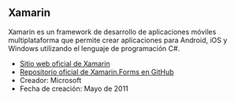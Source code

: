## Xamarin

Xamarin es un framework de desarrollo de aplicaciones móviles multiplataforma que permite crear aplicaciones para Android, iOS y Windows utilizando el lenguaje de programación C#.

- [Sitio web oficial de Xamarin](https://dotnet.microsoft.com/apps/xamarin)
- [Repositorio oficial de Xamarin.Forms en GitHub](https://github.com/xamarin/Xamarin.Forms)
- Creador: Microsoft
- Fecha de creación: Mayo de 2011

